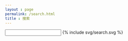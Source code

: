 ```yaml
---
layout : page
permalink: /search.html
title : 搜索
---
```


<div class="search">
    <div class="search-header">
        <input class="search-input" type="text" />
        {% include svg/search.svg %}
    </div>
    <div class="search-result">
    </div>
</div>